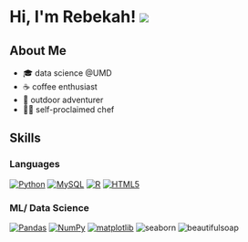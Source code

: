 # Hi, I'm Rebekah! ![](https://user-images.githubusercontent.com/18350557/176309783-0785949b-9127-417c-8b55-ab5a4333674e.gif)
## About Me
- 🎓 data science @UMD
- ☕ coffee enthusiast
- 🌳 outdoor adventurer
- 👩‍🍳 self-proclaimed chef  

## Skills
### Languages
[![Python](https://skillicons.dev/icons?i=py&theme=light)](https://developer.mozilla.org/en-US/docs/Glossary/Python)
[![MySQL](https://skillicons.dev/icons?i=mysql&theme=light)](https://developer.mozilla.org/en-US/docs/Glossary/SQL)
[![R](https://skillicons.dev/icons?i=r&theme=light)](https://www.r-project.org/about.html)
[![HTML5](https://skillicons.dev/icons?i=html&theme=light)](https://developer.mozilla.org/en-US/docs/Glossary/HTML5)

### ML/ Data Science
[![Pandas](https://img.shields.io/badge/pandas-pink?style=for-the-badge&logo=pandas)](https://pandas.pydata.org/)
[![NumPy](https://img.shields.io/badge/numpy-pink?style=for-the-badge&logo=numpy)](https://numpy.org/doc/stable/user/whatisnumpy.html)
[![matplotlib](https://img.shields.io/badge/matplotlib-pink?style=for-the-badge)](https://matplotlib.org/)
![seaborn](https://img.shields.io/badge/seaborn-pink?style=for-the-badge)
![beautifulsoap](https://img.shields.io/badge/beautifulsoap-pink?style=for-the-badge)


<!---
rebekahwarner/rebekahwarner is a ✨ special ✨ repository because its `README.md` (this file) appears on your GitHub profile.
You can click the Preview link to take a look at your changes.
--->
